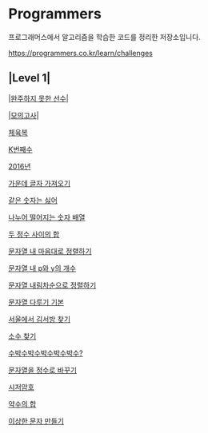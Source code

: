 # Programmers

프로그래머스에서 알고리즘을 학습한 코드를 정리한 저장소입니다.

https://programmers.co.kr/learn/challenges


##
|Level 1|
---------
|[완주하지 못한 선수](https://programmers.co.kr/learn/courses/30/lessons/42576)|

|[모의고사](https://programmers.co.kr/learn/courses/30/lessons/42840)|

[체육복](https://programmers.co.kr/learn/courses/30/lessons/42862)

[K번째수](https://programmers.co.kr/learn/courses/30/lessons/42748)

[2016년](https://programmers.co.kr/learn/courses/30/lessons/12901)

[가운데 글자 가져오기](https://programmers.co.kr/learn/courses/30/lessons/12903)

[같은 숫자는 싫어](https://programmers.co.kr/learn/courses/30/lessons/12906)

[나누어 떨어지는 숫자 배열](https://programmers.co.kr/learn/courses/30/lessons/12910)

[두 정수 사이의 합](https://programmers.co.kr/learn/courses/30/lessons/12912)

[문자열 내 마음대로 정렬하기](https://programmers.co.kr/learn/courses/30/lessons/12915)

[문자열 내 p와 y의 개수](https://programmers.co.kr/learn/courses/30/lessons/12916)

[문자열 내림차순으로 정렬하기](https://programmers.co.kr/learn/courses/30/lessons/12917)

[문자열 다루기 기본](https://programmers.co.kr/learn/courses/30/lessons/12918)

[서울에서 김서방 찾기](https://programmers.co.kr/learn/courses/30/lessons/12919)

[소수 찾기](https://programmers.co.kr/learn/courses/30/lessons/12921)

[수박수박수박수박수박수?](https://programmers.co.kr/learn/courses/30/lessons/12922)

[문자열을 정수로 바꾸기](https://programmers.co.kr/learn/courses/30/lessons/12925)

[시저암호](https://programmers.co.kr/learn/courses/30/lessons/12926)

[약수의 합](https://programmers.co.kr/learn/courses/30/lessons/12928)

[이상한 문자 만들기](https://programmers.co.kr/learn/courses/30/lessons/12930)

